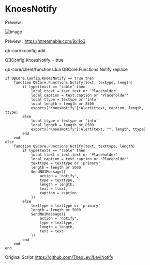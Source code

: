 # KnoesNotify


Preview : 

![image](https://cdn.discordapp.com/attachments/1081604119241969724/1129384076319674418/image.png)

Preview : https://streamable.com/9xi1o3

qb-core>config add
 
QBConfig.KnoesNotify = true



qb-core/client/functions.lua  QBCore.Functions.Notify replace
```
if QBCore.Config.KnoesNotify == true then
    function QBCore.Functions.Notify(text, textype, length)
        if type(text) == "table" then
            local ttext = text.text or 'Placeholder'
            local caption = text.caption or 'Placeholder'
            local ttype = textype or 'info'
            local length = length or 8500
            exports['KnoesNotify']:Alert(ttext, caption, length, ttype)
        else
            local ttype = textype or 'info'
            local length = length or 8500
            exports['KnoesNotify']:Alert(text, "", length, ttype)
        end
    end 
else
    function QBCore.Functions.Notify(text, texttype, length)
        if type(text) == "table" then
            local ttext = text.text or 'Placeholder'
            local caption = text.caption or 'Placeholder'
            texttype = texttype or 'primary'
            length = length or 5000
            SendNUIMessage({
                action = 'notify',
                type = texttype,
                length = length,
                text = ttext,
                caption = caption
            })
        else
            texttype = texttype or 'primary'
            length = length or 5000
            SendNUIMessage({
                action = 'notify',
                type = texttype,
                length = length,
                text = text
            })
        end
    end
end 
```
Original Script:https://github.com/TheoLevi/LeviNotify

